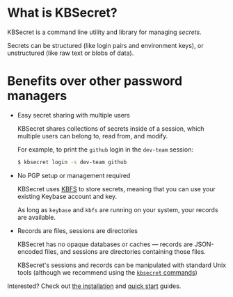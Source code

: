 # What is KBSecret?

KBSecret is a command line utility and library for managing *secrets*.

Secrets can be structured (like login pairs and environment keys), or unstructured (like raw
text or blobs of data).

# Benefits over other password managers

* Easy secret sharing with multiple users

    KBSecret shares collections of secrets inside of a session, which multiple users
    can belong to, read from, and modify.

    For example, to print the `github` login in the `dev-team` session:

    ```bash
    $ kbsecret login -s dev-team github
    ```

* No PGP setup or management required

    KBSecret uses [KBFS](https://keybase.io/docs/kbfs) to store secrets, meaning that
    you can use your existing Keybase account and key.

    As long as `keybase` and `kbfs` are running on your system, your records are available.

* Records are files, sessions are directories

    KBSecret has no opaque databases or caches &mdash; records are JSON-encoded files, and
    sessions are directories containing those files.

    KBSecret's sessions and records can be manipulated with standard Unix tools (although
    we recommend using the [`kbsecret` commands](man/))

Interested? Check out [the installation](installation) and [quick start](quickstart) guides.
